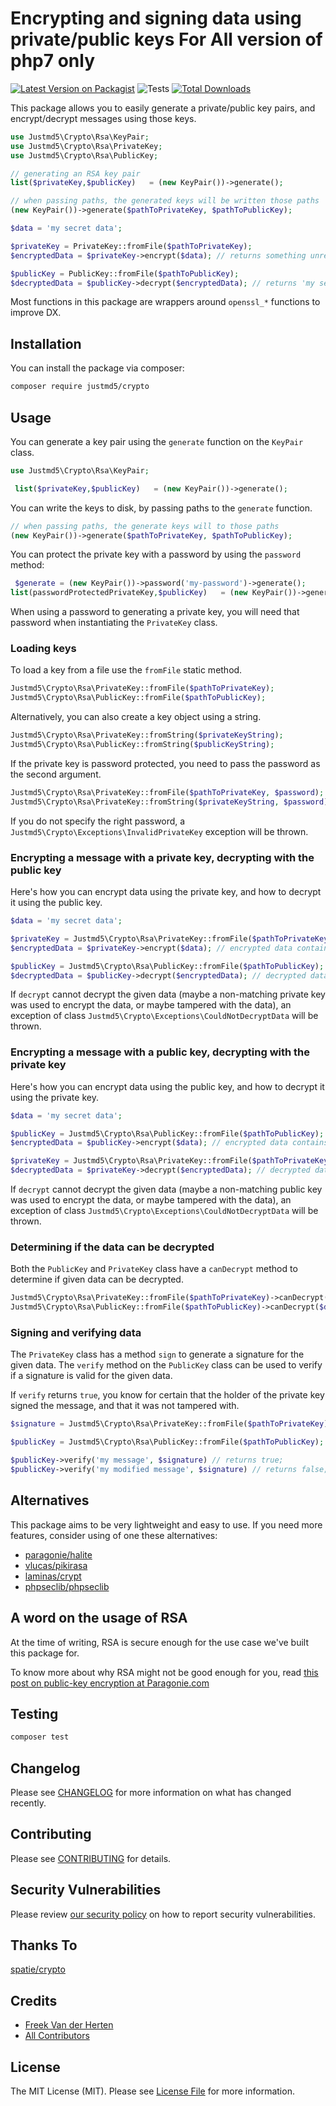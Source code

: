 # Encrypting and signing data using private/public keys For All version of php7 only

[![Latest Version on Packagist](https://img.shields.io/packagist/v/Justmd5/crypto.svg?style=flat-square)](https://packagist.org/packages/Justmd5/crypto)
![Tests](https://github.com/Justmd5/crypto/workflows/Tests/badge.svg)
[![Total Downloads](https://img.shields.io/packagist/dt/Justmd5/crypto.svg?style=flat-square)](https://packagist.org/packages/Justmd5/crypto)


This package allows you to easily generate a private/public key pairs, and encrypt/decrypt messages using those keys.

```php
use Justmd5\Crypto\Rsa\KeyPair;
use Justmd5\Crypto\Rsa\PrivateKey;
use Justmd5\Crypto\Rsa\PublicKey;

// generating an RSA key pair
list($privateKey,$publicKey)   = (new KeyPair())->generate();

// when passing paths, the generated keys will be written those paths
(new KeyPair())->generate($pathToPrivateKey, $pathToPublicKey);

$data = 'my secret data';

$privateKey = PrivateKey::fromFile($pathToPrivateKey);
$encryptedData = $privateKey->encrypt($data); // returns something unreadable

$publicKey = PublicKey::fromFile($pathToPublicKey);
$decryptedData = $publicKey->decrypt($encryptedData); // returns 'my secret data'
```

Most functions in this package are wrappers around `openssl_*` functions to improve DX.

## Installation

You can install the package via composer:

```bash
composer require justmd5/crypto
```

## Usage

You can generate a key pair using the `generate` function on the `KeyPair` class.

```php
use Justmd5\Crypto\Rsa\KeyPair;

 list($privateKey,$publicKey)   = (new KeyPair())->generate();
```

You can write the keys to disk, by passing paths to the `generate` function. 

```php
// when passing paths, the generate keys will to those paths
(new KeyPair())->generate($pathToPrivateKey, $pathToPublicKey);
```

You can protect the private key with a password by using the `password` method:

```php
 $generate = (new KeyPair())->password('my-password')->generate();
list(passwordProtectedPrivateKey,$publicKey)   = (new KeyPair())->generate();
```

When using a password to generating a private key, you will need that password when instantiating the `PrivateKey` class.

### Loading keys

To load a key from a file use the `fromFile` static method.

```php
Justmd5\Crypto\Rsa\PrivateKey::fromFile($pathToPrivateKey);
Justmd5\Crypto\Rsa\PublicKey::fromFile($pathToPublicKey);
```

Alternatively, you can also create a key object using a string.

```php
Justmd5\Crypto\Rsa\PrivateKey::fromString($privateKeyString);
Justmd5\Crypto\Rsa\PublicKey::fromString($publicKeyString);
```

If the private key is password protected, you need to pass the password as the second argument.

```php
Justmd5\Crypto\Rsa\PrivateKey::fromFile($pathToPrivateKey, $password);
Justmd5\Crypto\Rsa\PrivateKey::fromString($privateKeyString, $password);
```

If you do not specify the right password, a `Justmd5\Crypto\Exceptions\InvalidPrivateKey` exception will be thrown.

### Encrypting a message with a private key, decrypting with the public key

Here's how you can encrypt data using the private key, and how to decrypt it using the public key.

```php
$data = 'my secret data';

$privateKey = Justmd5\Crypto\Rsa\PrivateKey::fromFile($pathToPrivateKey);
$encryptedData = $privateKey->encrypt($data); // encrypted data contains something unreadable

$publicKey = Justmd5\Crypto\Rsa\PublicKey::fromFile($pathToPublicKey);
$decryptedData = $publicKey->decrypt($encryptedData); // decrypted data contains 'my secret data'
```

If `decrypt` cannot decrypt the given data (maybe a non-matching private key was used to encrypt the data, or maybe tampered with the data), an exception of class `Justmd5\Crypto\Exceptions\CouldNotDecryptData` will be thrown.

### Encrypting a message with a public key, decrypting with the private key

Here's how you can encrypt data using the public key, and how to decrypt it using the private key.

```php
$data = 'my secret data';

$publicKey = Justmd5\Crypto\Rsa\PublicKey::fromFile($pathToPublicKey);
$encryptedData = $publicKey->encrypt($data); // encrypted data contains something unreadable

$privateKey = Justmd5\Crypto\Rsa\PrivateKey::fromFile($pathToPrivateKey);
$decryptedData = $privateKey->decrypt($encryptedData); // decrypted data contains 'my secret data'
```

If `decrypt` cannot decrypt the given data (maybe a non-matching public key was used to encrypt the data, or maybe tampered with the data), an exception of class `Justmd5\Crypto\Exceptions\CouldNotDecryptData` will be thrown.

### Determining if the data can be decrypted

Both the `PublicKey` and `PrivateKey` class have a `canDecrypt` method to determine if given data can be decrypted.

```php
Justmd5\Crypto\Rsa\PrivateKey::fromFile($pathToPrivateKey)->canDecrypt($data); // returns a boolean;
Justmd5\Crypto\Rsa\PublicKey::fromFile($pathToPublicKey)->canDecrypt($data); // returns a boolean;
```

### Signing and verifying data

The `PrivateKey` class has a method `sign` to generate a signature for the given data. The `verify` method on the `PublicKey` class can be used to verify if a signature is valid for the given data.

If `verify` returns `true`, you know for certain that the holder of the private key signed the message, and that it was not tampered with.

```php
$signature = Justmd5\Crypto\Rsa\PrivateKey::fromFile($pathToPrivateKey)->sign('my message'); // returns a string

$publicKey = Justmd5\Crypto\Rsa\PublicKey::fromFile($pathToPublicKey);

$publicKey->verify('my message', $signature) // returns true;
$publicKey->verify('my modified message', $signature) // returns false;
```

## Alternatives

This package aims to be very lightweight and easy to use. If you need more features, consider using of one these alternatives:

- [paragonie/halite](https://github.com/paragonie/halite)
- [vlucas/pikirasa](https://github.com/vlucas/pikirasa)
- [laminas/crypt](https://docs.laminas.dev/laminas-crypt/)
- [phpseclib/phpseclib](https://github.com/phpseclib/phpseclib)

## A word on the usage of RSA

At the time of writing, RSA is secure enough for the use case we've built this package for.

To know more about why RSA might not be good enough for you, read [this post on public-key encryption at Paragonie.com](https://paragonie.com/blog/2016/12/everything-you-know-about-public-key-encryption-in-php-is-wrong#php-openssl-rsa-bad-default)

## Testing

``` bash
composer test
```

## Changelog

Please see [CHANGELOG](CHANGELOG.md) for more information on what has changed recently.

## Contributing

Please see [CONTRIBUTING](.github/CONTRIBUTING.md) for details.

## Security Vulnerabilities

Please review [our security policy](../../security/policy) on how to report security vulnerabilities.

## Thanks To
[spatie/crypto](https://github.com/spatie/crypto)

## Credits

- [Freek Van der Herten](https://github.com/freekmurze)
- [All Contributors](../../contributors)

## License

The MIT License (MIT). Please see [License File](LICENSE.md) for more information.
